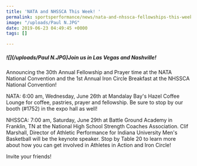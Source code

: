 ```yaml
---
title: 'NATA and NHSSCA This Week! '
permalink: sportsperformance/news/nata-and-nhssca-fellowships-this-week
image: "/uploads/Paul N.JPG"
date: 2019-06-23 04:49:45 +0000
tags: []

---
```

##### **![](/uploads/Paul N.JPG)Join us in Las Vegas and Nashville!**

Announcing the 30th Annual Fellowship and Prayer time at the NATA National Convention and the 1st Annual Iron Circle Breakfast at the NHSSCA National Convention! 

NATA: 6:00 am, Wednesday, June 26th at Mandalay Bay's Hazel Coffee Lounge for coffee, pastries, prayer and fellowship. Be sure to stop by our booth (#1752) in the expo hall as well! 

NHSSCA: 7:00 am, Saturday, June 29th at Battle Ground Academy in Franklin, TN at the National High School Strength Coaches Association. Clif Marshall, Director of Athletic Performance for Indiana University Men's Basketball will be the keynote speaker. Stop by Table 20 to learn more about how you can get involved in Athletes in Action and Iron Circle! 

Invite your friends! 